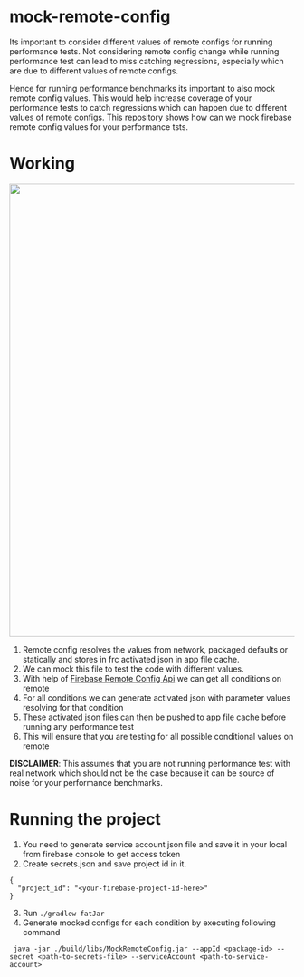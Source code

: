 # mock-remote-config
Its important to consider different values of remote configs for running performance tests. Not considering remote config change while running performance test
can lead to miss catching regressions, especially which are due to different values of remote configs.

Hence for running performance benchmarks its important to also mock remote config values. This would help increase coverage of your performance tests to catch
regressions which can happen due to different values of remote configs. This repository shows how can we mock firebase remote config values for your performance tsts.

# Working

<img src="https://user-images.githubusercontent.com/12881364/185785426-66ec4a4f-1f4a-4164-8d45-860d0a24ae66.png" width=800px/>

1. Remote config resolves the values from network, packaged defaults or statically and stores in frc activated json in app file cache.
2. We can mock this file to test the code with different values.
3. With help of [Firebase Remote Config Api](https://firebase.google.com/docs/reference/remote-config/rest) we can get all conditions on remote 
4. For all conditions we can generate activated json with parameter values resolving for that condition
5. These activated json files can then be pushed to app file cache before running any performance test
6. This will ensure that you are testing for all possible conditional values on remote

**DISCLAIMER**: This assumes that you are not running performance test with real network which should not be the case because it can be source of noise
for your performance benchmarks.

# Running the project

1. You need to generate service account json file and save it in your local from firebase console to get access token
2. Create secrets.json and save project id in it.
```
{
  "project_id": "<your-firebase-project-id-here>"
}
```
3. Run `./gradlew fatJar`
4. Generate mocked configs for each condition by executing following command

```
 java -jar ./build/libs/MockRemoteConfig.jar --appId <package-id> --secret <path-to-secrets-file> --serviceAccount <path-to-service-account>
```




